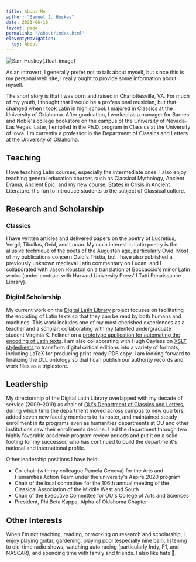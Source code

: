 ```yaml
---
title: About Me
author: "Samuel J. Huskey"
date: 2021-06-10
layout: page
permalink: "/about/index.html"
eleventyNavigation:
  key: About
---
```


![Sam Huskey](/assets/images/sjhuskey-2017.jpg){.float-image}

As an introvert, I generally prefer not to talk about myself, but since this is my personal web site, I really ought to provide some information about myself.

<!-- excerpt -->

The short story is that I was born and raised in Charlottesville, VA. For much of my youth, I thought that I would be a professional musician, but that changed when I took Latin in high school. I majored in Classics at the University of Oklahoma. After graduation, I worked as a manager for Barnes and Noble's college bookstore on the campus of the University of Nevada-Las Vegas. Later, I enrolled in the Ph.D. program in Classics at the University of Iowa. I'm currently a professor in the Department of Classics and Letters at the University of Oklahoma.

## Teaching

I love teaching Latin courses, especially the intermediate ones. I also enjoy teaching general education courses such as Classical Mythology, Ancient Drama, Ancient Epic, and my new course, States in Crisis in Ancient Literature. It's fun to introduce students to the subject of Classical culture.

## Research and Scholarship

### Classics

I have written articles and delivered papers on the poetry of Lucretius, Vergil, Tibullus, Ovid, and Lucan. My main interest in Latin poetry is the allusive technique of the poets of the Augustan age, particularly Ovid. Most of my publications concern Ovid's Tristia, but I have also published a previously unknown medieval Latin commentary on Lucan, and I collaborated with Jason Houston on a translation of Boccaccio's minor Latin works (under contract with Harvard University Press' I Tatti Renaissance Library).

### Digital Scholarship

My current work on the [Digital Latin Library](https://digitallatin.org/) project focuses on facilitating the encoding of Latin texts so that they can be read by both humans and machines. This work includes one of my most cherished experiences as a teacher and a scholar: collaborating with my talented undergraduate student Virginia K. Felkner on a [prototype application for automating the encoding of Latin texts](http://doi:10.5281/zenodo.2658751). I am also collaborating with Hugh Cayless on [XSLT stylesheets](http://doi.org/10.5281/zenodo.3698122) to transform digital critical editions into a variety of formats, including LaTeX for producing print-ready PDF copy. I am looking forward to finalizing the DLL ontology so that I can publish our authority records and work files as a triplestore.

## Leadership

My directorship of the Digital Latin Library overlapped with my decade of service (2009–2019) as chair of [OU's Department of Classics and Letters](https://ou.edu/cas/classicsandletters/), during which time the department moved across campus to new quarters, added seven new faculty members to its roster, and maintained steady enrollment in its programs even as humanities departments at OU and other institutions saw their enrollments decline. I led the department through two highly favorable academic program review periods and put it on a solid footing for my successor, who has continued to build the department's national and international profile.

Other leadership positions I have held:

- Co-chair (with my colleague Pamela Genova) for the Arts and Humanities Action Team under the university's Aspire 2020 program
- Chair of the local committee for the 106th annual meeting of the Classical Association of the Middle West and South
- Chair of the Executive Committee for OU's College of Arts and Sciences
- President, Phi Beta Kappa, Alpha of Oklahoma Chapter

## Other Interests

When I'm not teaching, reading, or working on research and scholarship, I enjoy playing guitar, gardening, playing pool (especially nine ball), listening to old-time radio shows, watching auto racing (particularly Indy, F1, and NASCAR), and spending time with family and friends. I also like hats 🤠.
